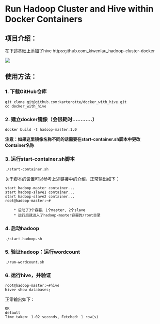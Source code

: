 # Run Hadoop Cluster and Hive within Docker Containers
## 项目介绍：
在下述基础上添加了hive
https:github.com_kiwenlau_hadoop-cluster-docker


![](https://raw.githubusercontent.com/kiwenlau/hadoop-cluster-docker/master/hadoop-cluster-docker.png)

## 使用方法：
### 1. 下载GitHub仓库
```
git clone git@github.com:karterotte/docker_with_hive.git
cd docker_with_hive
```

### 2. 建立docker镜像（会很耗时............）
`docker build -t hadoop-master:1.0`

**注意：如果这里镜像名称不同的话需要在start-container.sh脚本中更改Container名称**

### 3. 运行start-container.sh脚本
`./start-container.sh`

关于脚本的设置可以参考上述链接中的介绍，正常输出如下：
```
start hadoop-master container...
start hadoop-slave1 container...
start hadoop-slave2 container...
root@hadoop-master:~#
```

		* 启动了3个容器，1个master, 2个slave
		* 运行后就进入了hadoop-master容器的/root目录
   
### 4. 启动hadoop
`./start-hadoop.sh`

### 5. 验证hadoop：运行wordcount
`./run-wordcount.sh`

### 6. 运行hive，并验证
```
root@hadoop-master:~#hive
hive> show databases;
```
正常输出如下：
```
OK
default
Time taken: 1.02 seconds, Fetched: 1 row(s)
```


